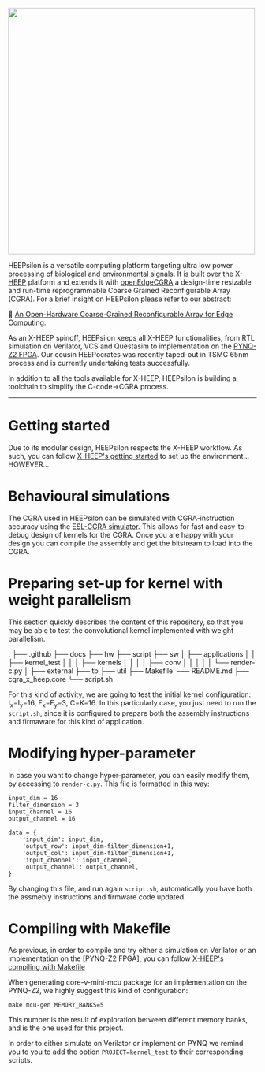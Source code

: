 <p align="left"><img src="docs/HEEPsilon_logo.png" width="500"></p>

HEEPsilon is a versatile computing platform targeting ultra low power processing of biological and environmental signals. It is built over the [X-HEEP](https://github.com/esl-epfl/x-heep) platform and extends it with [openEdgeCGRA](https://github.com/esl-epfl/OpenEdgeCGRA) a design-time resizable and run-time reprogrammable Coarse Grained Reconfigurable Array (CGRA).
For a brief insight on HEEPsilon please refer to our abstract:

📄 [An Open-Hardware Coarse-Grained Reconfigurable Array for Edge Computing](https://dl.acm.org/doi/10.1145/3587135.3591437).

As an X-HEEP spinoff, HEEPsilon keeps all X-HEEP functionalities, from RTL simulation on Verilator, VCS and Questasim to implementation on the [PYNQ-Z2 FPGA](https://www.xilinx.com/support/university/xup-boards/XUPPYNQ-Z2.html). Our cousin HEEPocrates was recently taped-out in TSMC 65nm process and is currently undertaking tests successfully.

In addition to all the tools available for X-HEEP, HEEPsilon is building a toolchain to simplify the C-code→CGRA process.

---

# Getting started

Due to its modular design, HEEPsilon respects the X-HEEP workflow. As such, you can follow [X-HEEP's getting started](https://x-heep.readthedocs.io/en/latest/How_to/GettingStarted.html) to set up the environment... HOWEVER...

# Behavioural simulations

The CGRA used in HEEPsilon can be simulated with CGRA-instruction accuracy using the [ESL-CGRA simulator](https://github.com/esl-epfl/ESL-CGRA-simulator).
This allows for fast and easy-to-debug design of kernels for the CGRA. Once you are happy with your design you can compile the assembly and get the bitstream to load into the CGRA.

# Preparing set-up for kernel with weight parallelism
This section quickly describes the content of this repository, so that you may be able to test the convolutional kernel implemented with weight parallelism.

.
├── .github
├── docs
├── hw
├── script
├── sw
│   ├── applications
│   │   ├── kernel_test
│   │   │   ├── kernels
│   │   │   │   ├── conv
│   │   │   │   │   └── render-c.py
│   ├── external
├── tb
├── util
├── Makefile
├── README.md
├── cgra_x_heep.core
└── script.sh

For this kind of activity, we are going to test the initial kernel configuration: I<sub>x</sub>=I<sub>y</sub>=16, F<sub>x</sub>=F<sub>y</sub>=3, C=K=16. In this particularly case, you just need to run the `script.sh`, since it is configured to prepare both the assembly instructions and firmaware for this kind of application.

# Modifying hyper-parameter 
In case you want to change hyper-parameter, you can easily modify them, by accessing to `render-c.py`. This file is formatted in this way:
```
input_dim = 16
filter_dimension = 3
input_channel = 16
output_channel = 16

data = {
    'input_dim': input_dim,
    'output_row': input_dim-filter_dimension+1,
    'output_col': input_dim-filter_dimension+1,
    'input_channel': input_channel,
    'output_channel': output_channel,
}
```
By changing this file, and run again `script.sh`, automatically you have both the assmebly instructions and firmware code updated.

# Compiling with Makefile
As previous, in order to compile and try either a simulation on Verilator or an implementation on the [PYNQ-Z2 FPGA], you can follow [X-HEEP's compiling with Makefile](https://x-heep.readthedocs.io/en/latest/How_to/CompileMakefile.html)

When generating core-v-mini-mcu package for an implementation on the PYNQ-Z2, we highly suggest this kind of configuration:

```
make mcu-gen MEMORY_BANKS=5
```
This number is the result of exploration between different memory banks, and is the one used for this project.

In order to either simulate on Verilator or implement on PYNQ we remind you to you to add the option `PROJECT=kernel_test` to their corresponding scripts.





